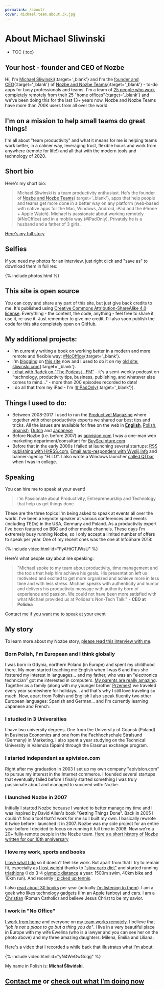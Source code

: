 ```yaml
---
permalink: /about/
cover: michael.team.about.3k.jpg
---
```


# About Michael Sliwinski

* TOC
{:toc}

## Your host - founder and CEO of Nozbe

Hi, I'm [Michael Sliwinski](https://sliwinski.com/){:target='_blank'} and I'm the [founder and CEO](https://nozbe.com/michael){:target='_blank'} of [Nozbe and Nozbe Teams](https://nozbe.com/){:target='_blank'} - to-do apps for busy professionals and teams. I'm <leading></leading> a team of [25 people who work completely remotely from their 25 "home offices"](https://nozbe.com/about){:target='_blank'} and we've been doing this for the last 13+ years now. Nozbe and Nozbe Teams have more than 700K users from all over the world.

## I'm on a mission to help small teams do great things!

I'm all about "team productivity" and what it means for me is helping teams work better, in a calmer way, leveraging trust, flexible hours and work from anywhere (remote for life!) and all that with the modern tools and technology of 2020.

## Short bio

Here's my short bio:

> Michael Sliwinski is a team productivity enthusiast. He's the founder of [Nozbe and Nozbe Teams](https://nozbe.com/){:target='_blank'}, apps that help people and teams get more done in a better way on any platform (web-based with native apps for the Mac, Windows, Android, iPad and the iPhone + Apple Watch). Michael is passionate about working remotely (#NoOffice) and in a mobile way (#iPadOnly). Privately he is a husband and a father of 3 girls.

[Here's my full story](https://michael.team/about/#my-story)

## Selfies

If you need my photos for an interview, just right click and "save as" to download them in full res:

{% include photos.html %}

## This site is open source

You can copy and share any part of this site, but just give back credits to me. It's published using [Creative Commons Attribution-ShareAlike 4.0 license](/license). Everything - the content, the code, anything - feel free to share it, use it, re-use it. Just remember to give me credit. I'll also soon publish the code for this site completely open on GitHub.

## My additional projects:

* I'm currently writing a book on working better in a modern and more remote and flexible way: [#NoOffice](https://nooffice.org){:target='_blank'}.
* I'm [blogging](/tag/blogging) on [this site](/archive/) now and I used to do it on my [old site: sliwinski.com](https://sliwinski.com){:target='_blank'}.
* [I chat with Radek on "The Podcast . FM"](http://thepodcast.fm) - it's a semi-weekly podcast on "technology, productivity tips, business, publishing, and whatever else comes to mind..." - more than 200 episodes recorded to date!
* I do all that from my iPad - I'm ([#iPadOnly](https://iPadOnly.com){:target='_blank'}).

## Things I used to do:

* Between 2008-2017 I used to run the [Productive! Magazine](http://productivemag.com/issues) where together with other productivity experts we shared our best tips and tricks. All the issues are available for free on the web in **[English](http://productivemag.com)**, [Polish](http://productivemag.pl), [Spanish](http://productivemag.es), [Dutch](http://productivemag.nl) and [Japanese](http://productivemag.jp)
* Before Nozbe (i.e. before 2007) as [apivision.com](http://apivision.com) I was a one-man web marketing department/consultant for [BuySculpture.com](https://buysculpture.com)
* Before that in the early 2000s I failed at launching several startups: [RSS publishing with HitRSS.com](http://hitrss.com), [Email auto-responders with Wyslij.info](http://wyslij.info) and banner-agency "ELLO". I also wrote a Windows launcher [called QTbar](http://qtbar.com) when I was in collage.

## Speaking

You can hire me to speak at your event!

> I'm Passionate about Productivity, Entrepreneurship and Technology that help us get things done.

These are the three topics I'm being asked to speak at events all over the world. I've been a keynote speaker at various conferences and events (including TEDx) in the USA, Germany and Poland. As a productivity expert I've been featured on BBC and other media channels. These days I'm extremely busy running Nozbe, so I only accept a limited number of offers to speak per year. One of my recent ones was the one at InfoShare 2018:

{% include video.html id="FyAHtCTJWsU" %}

Here's what people say about me speaking:

> "Michael spoke to my team about productivity, time management and the tools that help him achieve his goals. His presentation left us motivated and excited to get more organized and achieve more in less time and with less stress. Michael speaks with authenticity and humor and delivers his productivity message with authority born of experience and passion. We could not have been more satisfied with what Michael provided us at Polidea's Non-Tech Talk." - **CEO at Polidea**

[Contact me if you want me to speak at your event](/contact)

## My story

To learn more about my Nozbe story, [please read this interview with me](https://sliwinski.com/interview).

### Born Polish, I'm European and I think globally

I was born in Gdynia, northern Poland (in Europe) and spent my childhood there. My mom started teaching me English when I was 6 and thus she fostered my interest in languages... and my father, who was an "electronics technician" got me interested in computers. [My parents are really amazing](https://sliwinski.com/parents). Together as a family (along with my younger brother [Przemek](http://smart-mod.pl)) we traveled every year somewhere for holidays... and that's why I still love traveling so much. Now, apart from Polish and English I also speak fluently two other European languages: Spanish and German... and I'm currently learning Japanese and French.

### I studied in 3 Universities

I have two university degrees. One from the University of Gdansk (Poland) in Business Economics and one from the Fachhochschule Stralsund (Germany) in Marketing. I also spent a year studying on the Technical University in Valencia (Spain) through the Erasmus exchange program.

### I started independent as apivision.com

Right after my graduation in 2003 I set up my own company "apivision.com" to pursue my interest in the Internet commerce. I founded several startups that eventually failed before I finally started something I was truly passionate about and managed to succeed with: Nozbe.

### I launched Nozbe in 2007

Initially I started Nozbe because I wanted to better manage my time and I was inspired by David Allen's book "Getting Things Done". Back in 2005 I couldn't find a tool that'd work for me so I built my own. I basically rewrote it twice before I launched it in 2007. Nozbe was my side project for an entire year before I decided to focus on running it full time in 2008. Now we're a 20+ fully-remote people in the Nozbe team. [Here's a short history of Nozbe written for our 10th anniversary](https://nozbe.com/blog/10-years/)

### I love my work, sports and books

[I love what I do](https://sliwinski.com/5-loves/) so it doesn't feel like work. But apart from that I try to remain fit, especially as [I lost weight](https://sliwinski.com/fitness2014/) thanks to ["slow carb diet"](https://sliwinski.com/slow-carb-diet/) and started running [triathlons](https://sliwinski.com/triathlon) (I do 3-4 [olympic distance](https://sliwinski.com/triathlon-list/) a year: 1500m swim, 40km bike and 10km run). And recently [I picked up tennis](https://sliwinski.com/tennis).

I also [read about 30 books](https://sliwinski.com/reading) per year (actually [I’m listening to them](https://sliwinski.com/reading-audiobooks-and-absorbing-content)). I am a geek who likes technology gadgets (I'm an Apple fanboy) and cars. I am a [Christian](https://sliwinski.com/catholic) (Roman Catholic) and believe Jesus Christ to be my savior.

### I work in "No Office"

[I work from home](https://sliwinski.com/tag/office) and everyone on [my team works remotely](https://sliwinski.com/teleworking). I believe that *"job is not a place to go but a thing you do"*. I live in a very beautiful place in Europe with my wife Ewelina (who is a lawyer and you can see her on the photo above) and my three amazing daughters: Milena, Emilia and Liliana.

Here's a video that I recorded a while back that illustrates what I'm about:

{% include video.html id="yN4WeGwGcqg" %}

My name in Polish is: **Michał Śliwiński**.

## [Contact me](/contact) or [check out what I’m doing now](/now)
